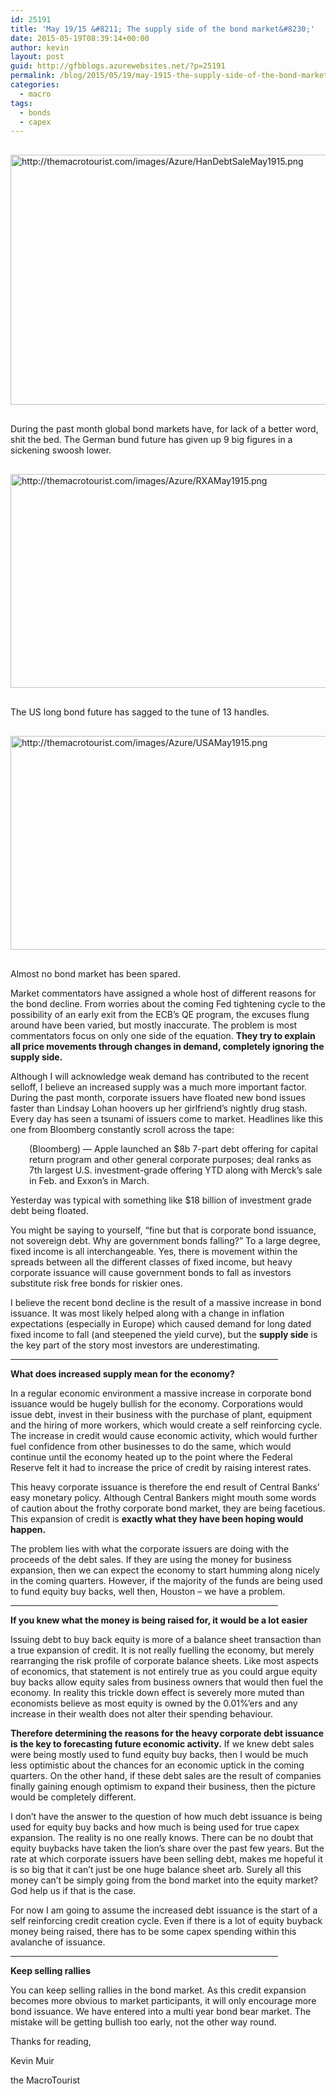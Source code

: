 ```yaml
---
id: 25191
title: 'May 19/15 &#8211; The supply side of the bond market&#8230;'
date: 2015-05-19T08:39:14+00:00
author: kevin
layout: post
guid: http://gfbblogs.azurewebsites.net/?p=25191
permalink: /blog/2015/05/19/may-1915-the-supply-side-of-the-bond-market/
categories:
  - macro
tags:
  - bonds
  - capex
---
```


  <img src="http://themacrotourist.com/images/Azure/HanDebtSaleMay1915.png" style="margin:30px auto;display:block;" alt="http://themacrotourist.com/images/Azure/HanDebtSaleMay1915.png" width="600" height="400">

During the past month global bond markets have, for lack of a better word, shit the bed. The German bund future has given up 9 big figures in a sickening swoosh lower.


  <img src="http://themacrotourist.com/images/Azure/RXAMay1915.png" style="margin:30px auto;display:block;" alt="http://themacrotourist.com/images/Azure/RXAMay1915.png" width="600" height="342">

The US long bond future has sagged to the tune of 13 handles.


  <img src="http://themacrotourist.com/images/Azure/USAMay1915.png" style="margin:30px auto;display:block;" alt="http://themacrotourist.com/images/Azure/USAMay1915.png" width="600" height="342">

Almost no bond market has been spared. 

Market commentators have assigned a whole host of different reasons for the bond decline. From worries about the coming Fed tightening cycle to the possibility of an early exit from the ECB&#8217;s QE program, the excuses flung around have been varied, but mostly inaccurate. The problem is most commentators focus on only one side of the equation. **They try to explain all price movements through changes in demand, completely ignoring the supply side.**

Although I will acknowledge weak demand has contributed to the recent selloff, I believe an increased supply was a much more important factor. During the past month, corporate issuers have floated new bond issues faster than Lindsay Lohan hoovers up her girlfriend&#8217;s nightly drug stash. Every day has seen a tsunami of issuers come to market. Headlines like this one from Bloomberg constantly scroll across the tape:

<p style="padding-left: 30px;">
  (Bloomberg) — Apple launched an $8b 7-part debt offering for capital return program and other general corporate purposes; deal ranks as 7th largest U.S. investment-grade offering YTD along with Merck’s sale in Feb. and Exxon’s in March.
</p>

Yesterday was typical with something like $18 billion of investment grade debt being floated. 

You might be saying to yourself, &#8220;fine but that is corporate bond issuance, not sovereign debt. Why are government bonds falling?&#8221; To a large degree, fixed income is all interchangeable. Yes, there is movement within the spreads between all the different classes of fixed income, but heavy corporate issuance will cause government bonds to fall as investors substitute risk free bonds for riskier ones. 

I believe the recent bond decline is the result of a massive increase in bond issuance. It was most likely helped along with a change in inflation expectations (especially in Europe) which caused demand for long dated fixed income to fall (and steepened the yield curve), but the **supply side** is the key part of the story most investors are underestimating.

<hr size="3" width="85%" />

**What does increased supply mean for the economy?**

In a regular economic environment a massive increase in corporate bond issuance would be hugely bullish for the economy. Corporations would issue debt, invest in their business with the purchase of plant, equipment and the hiring of more workers, which would create a self reinforcing cycle. The increase in credit would cause economic activity, which would further fuel confidence from other businesses to do the same, which would continue until the economy heated up to the point where the Federal Reserve felt it had to increase the price of credit by raising interest rates. 

This heavy corporate issuance is therefore the end result of Central Banks&#8217; easy monetary policy. Although Central Bankers might mouth some words of caution about the frothy corporate bond market, they are being facetious. This expansion of credit is **exactly what they have been hoping would happen.** 

The problem lies with what the corporate issuers are doing with the proceeds of the debt sales. If they are using the money for business expansion, then we can expect the economy to start humming along nicely in the coming quarters. However, if the majority of the funds are being used to fund equity buy backs, well then, Houston &#8211; we have a problem. 

<hr size="3" width="85%" />

**If you knew what the money is being raised for, it would be a lot easier**

Issuing debt to buy back equity is more of a balance sheet transaction than a true expansion of credit. It is not really fuelling the economy, but merely rearranging the risk profile of corporate balance sheets. Like most aspects of economics, that statement is not entirely true as you could argue equity buy backs allow equity sales from business owners that would then fuel the economy. In reality this trickle down effect is severely more muted than economists believe as most equity is owned by the 0.01%&#8217;ers and any increase in their wealth does not alter their spending behaviour. 

**Therefore determining the reasons for the heavy corporate debt issuance is the key to forecasting future economic activity.** If we knew debt sales were being mostly used to fund equity buy backs, then I would be much less optimistic about the chances for an economic uptick in the coming quarters. On the other hand, if these debt sales are the result of companies finally gaining enough optimism to expand their business, then the picture would be completely different. 

I don&#8217;t have the answer to the question of how much debt issuance is being used for equity buy backs and how much is being used for true capex expansion. The reality is no one really knows. There can be no doubt that equity buybacks have taken the lion&#8217;s share over the past few years. But the rate at which corporate issuers have been selling debt, makes me hopeful it is so big that it can&#8217;t just be one huge balance sheet arb. Surely all this money can&#8217;t be simply going from the bond market into the equity market? God help us if that is the case. 

For now I am going to assume the increased debt issuance is the start of a self reinforcing credit creation cycle. Even if there is a lot of equity buyback money being raised, there has to be some capex spending within this avalanche of issuance. 

<hr size="3" width="85%" />

**Keep selling rallies** 

You can keep selling rallies in the bond market. As this credit expansion becomes more obvious to market participants, it will only encourage more bond issuance. We have entered into a multi year bond bear market. The mistake will be getting bullish too early, not the other way round.

Thanks for reading,
  
Kevin Muir
  
the MacroTourist